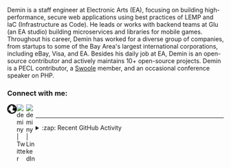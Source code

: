 Demin is a staff engineer at Electronic Arts (EA), focusing on building high-performance, secure web applications using best practices of LEMP and IaC (Infrastructure as Code). He leads or works with backend teams at Glu (an EA studio) building microservices and libraries for mobile games. Throughout his career, Demin has worked for a diverse group of companies, from startups to some of the Bay Area's largest international corporations, including eBay, Visa, and EA. Besides his daily job at EA, Demin is an open-source contributor and actively maintains 10+ open-source projects. Demin is a PECL contributor, a [Swoole](https://github.com/swoole) member, and an occasional conference speaker on PHP.

### Connect with me:

[<img align="left" alt="https://deminy.in" width="22px" src="https://raw.githubusercontent.com/iconic/open-iconic/master/svg/globe.svg" />][website]
[<img align="left" alt="deminy | Twitter" width="22px" src="https://cdn.jsdelivr.net/npm/simple-icons@v3/icons/twitter.svg" />][twitter]
[<img align="left" alt="deminy | LinkedIn" width="22px" src="https://cdn.jsdelivr.net/npm/simple-icons@v3/icons/linkedin.svg" />][linkedin]

<br />

[website]: https://deminy.in
[linkedin]: https://www.linkedin.com/in/deminy
[twitter]: https://twitter.com/deminy

---

<details>
  <summary>:zap: Recent GitHub Activity</summary>

<!--START_SECTION:activity-->
1. 🗣 Commented on [#52](https://github.com/swoole/docker-swoole/pull/52#issuecomment-2408418459) in [swoole/docker-swoole](https://github.com/swoole/docker-swoole)
2. 🎉 Merged PR [#52](https://github.com/swoole/docker-swoole/pull/52) in [swoole/docker-swoole](https://github.com/swoole/docker-swoole)
3. 🗣 Commented on [#53](https://github.com/swoole/docker-swoole/issues/53#issuecomment-2408255627) in [swoole/docker-swoole](https://github.com/swoole/docker-swoole)
4. 🔒 Closed issue [#53](https://github.com/swoole/docker-swoole/issues/53) in [swoole/docker-swoole](https://github.com/swoole/docker-swoole)
5. ❌ Closed PR [#7106](https://github.com/hyperf/hyperf/pull/7106) in [hyperf/hyperf](https://github.com/hyperf/hyperf)
<!--END_SECTION:activity-->

</details>
